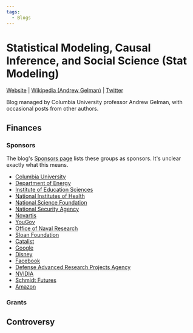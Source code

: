 ```yaml
---
tags:
  - Blogs
---
```

# Statistical Modeling, Causal Inference, and Social Science (Stat Modeling)

[Website](https://statmodeling.stat.columbia.edu/) | [Wikipedia (Andrew Gelman)](https://en.wikipedia.org/wiki/Andrew_Gelman) |  [Twitter](https://twitter.com/StatModeling)

Blog managed by Columbia University professor Andrew Gelman, with occasional posts from other authors.

## Finances
### Sponsors

The blog's [Sponsors page](https://statmodeling.stat.columbia.edu/sponsors/) lists these groups as sponsors. It's unclear exactly what this means.

- [Columbia University](http://www.columbia.edu/)
- [Department of Energy](http://www.energy.gov/)
- [Institute of Education Sciences](http://ies.ed.gov/)
- [National Institutes of Health](http://www.nih.gov/)
- [National Science Foundation](http://www.nsf.gov/)
- [National Security Agency](http://www.nsa.gov/)
- [Novartis](http://www.novartis.com/)
- [YouGov](https://today.yougov.com/)
- [Office of Naval Research](http://www.onr.navy.mil)
- [Sloan Foundation](http://www.sloan.org)
- [Catalist](http://www.catalist.us)
- [Google](http://www.google.com)
- [Disney](http://www.disney.com)
- [Facebook](http://www.facebook.com)
- [Defense Advanced Research Projects Agency](http://www.darpa.mil)
- [NVIDIA](http://www.nvidia.com/page/home.html)
- [Schmidt Futures](https://schmidtfutures.com)
- [Amazon](https://www.amazon.com)
### Grants


## Controversy

